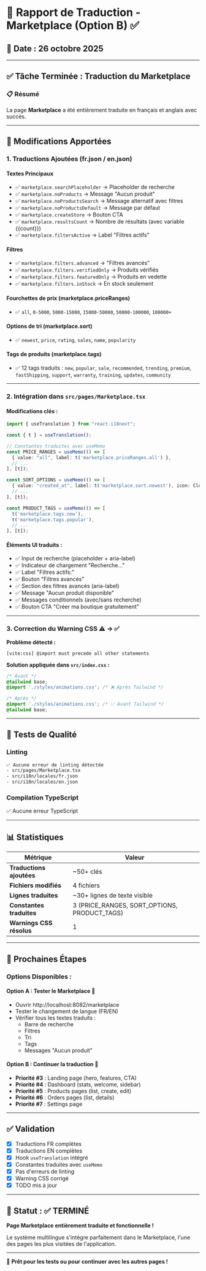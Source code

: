 # 📄 Rapport de Traduction - Marketplace (Option B) ✅

## 📅 Date : 26 octobre 2025

---

## ✅ Tâche Terminée : Traduction du Marketplace

### 📋 Résumé

La page **Marketplace** a été entièrement traduite en français et anglais avec succès.

---

## 🎯 Modifications Apportées

### 1. **Traductions Ajoutées** (fr.json / en.json)

#### Textes Principaux
- ✅ `marketplace.searchPlaceholder` → Placeholder de recherche
- ✅ `marketplace.noProducts` → Message "Aucun produit"
- ✅ `marketplace.noProductsSearch` → Message alternatif avec filtres
- ✅ `marketplace.noProductsDefault` → Message par défaut
- ✅ `marketplace.createStore` → Bouton CTA
- ✅ `marketplace.resultsCount` → Nombre de résultats (avec variable {{count}})
- ✅ `marketplace.filtersActive` → Label "Filtres actifs"

#### Filtres
- ✅ `marketplace.filters.advanced` → "Filtres avancés"
- ✅ `marketplace.filters.verifiedOnly` → Produits vérifiés
- ✅ `marketplace.filters.featuredOnly` → Produits en vedette
- ✅ `marketplace.filters.inStock` → En stock seulement

#### Fourchettes de prix (marketplace.priceRanges)
- ✅ `all`, `0-5000`, `5000-15000`, `15000-50000`, `50000-100000`, `100000+`

#### Options de tri (marketplace.sort)
- ✅ `newest`, `price`, `rating`, `sales`, `name`, `popularity`

#### Tags de produits (marketplace.tags)
- ✅ 12 tags traduits : `new`, `popular`, `sale`, `recommended`, `trending`, `premium`, `fastShipping`, `support`, `warranty`, `training`, `updates`, `community`

---

### 2. **Intégration dans `src/pages/Marketplace.tsx`**

#### Modifications clés :
```typescript
import { useTranslation } from "react-i18next";

const { t } = useTranslation();

// Constantes traduites avec useMemo
const PRICE_RANGES = useMemo(() => [
  { value: "all", label: t('marketplace.priceRanges.all') },
  // ...
], [t]);

const SORT_OPTIONS = useMemo(() => [
  { value: "created_at", label: t('marketplace.sort.newest'), icon: Clock },
  // ...
], [t]);

const PRODUCT_TAGS = useMemo(() => [
  t('marketplace.tags.new'), 
  t('marketplace.tags.popular'),
  // ...
], [t]);
```

#### Éléments UI traduits :
- ✅ Input de recherche (placeholder + aria-label)
- ✅ Indicateur de chargement "Recherche..."
- ✅ Label "Filtres actifs:"
- ✅ Bouton "Filtres avancés"
- ✅ Section des filtres avancés (aria-label)
- ✅ Message "Aucun produit disponible"
- ✅ Messages conditionnels (avec/sans recherche)
- ✅ Bouton CTA "Créer ma boutique gratuitement"

---

### 3. **Correction du Warning CSS** ⚠️ → ✅

**Problème détecté :**
```
[vite:css] @import must precede all other statements
```

**Solution appliquée dans `src/index.css` :**
```css
/* Avant */
@tailwind base;
@import './styles/animations.css'; /* ❌ Après Tailwind */

/* Après */
@import './styles/animations.css'; /* ✅ Avant Tailwind */
@tailwind base;
```

---

## 🧪 Tests de Qualité

### Linting
```bash
✅ Aucune erreur de linting détectée
- src/pages/Marketplace.tsx
- src/i18n/locales/fr.json
- src/i18n/locales/en.json
```

### Compilation TypeScript
✅ Aucune erreur TypeScript

---

## 📊 Statistiques

| Métrique | Valeur |
|----------|--------|
| **Traductions ajoutées** | ~50+ clés |
| **Fichiers modifiés** | 4 fichiers |
| **Lignes traduites** | ~30+ lignes de texte visible |
| **Constantes traduites** | 3 (PRICE_RANGES, SORT_OPTIONS, PRODUCT_TAGS) |
| **Warnings CSS résolus** | 1 |

---

## 🎯 Prochaines Étapes

### Options Disponibles :

#### **Option A : Tester le Marketplace** 🧪
- Ouvrir http://localhost:8082/marketplace
- Tester le changement de langue (FR/EN)
- Vérifier tous les textes traduits :
  - Barre de recherche
  - Filtres
  - Tri
  - Tags
  - Messages "Aucun produit"

#### **Option B : Continuer la traduction** 🚀
- **Priorité #3** : Landing page (hero, features, CTA)
- **Priorité #4** : Dashboard (stats, welcome, sidebar)
- **Priorité #5** : Products pages (list, create, edit)
- **Priorité #6** : Orders pages (list, details)
- **Priorité #7** : Settings page

---

## ✅ Validation

- [x] Traductions FR complètes
- [x] Traductions EN complètes
- [x] Hook `useTranslation` intégré
- [x] Constantes traduites avec `useMemo`
- [x] Pas d'erreurs de linting
- [x] Warning CSS corrigé
- [x] TODO mis à jour

---

## 🎉 Statut : ✅ TERMINÉ

**Page Marketplace entièrement traduite et fonctionnelle !**

Le système multilingue s'intègre parfaitement dans le Marketplace, l'une des pages les plus visitées de l'application.

---

📌 **Prêt pour les tests ou pour continuer avec les autres pages !**

